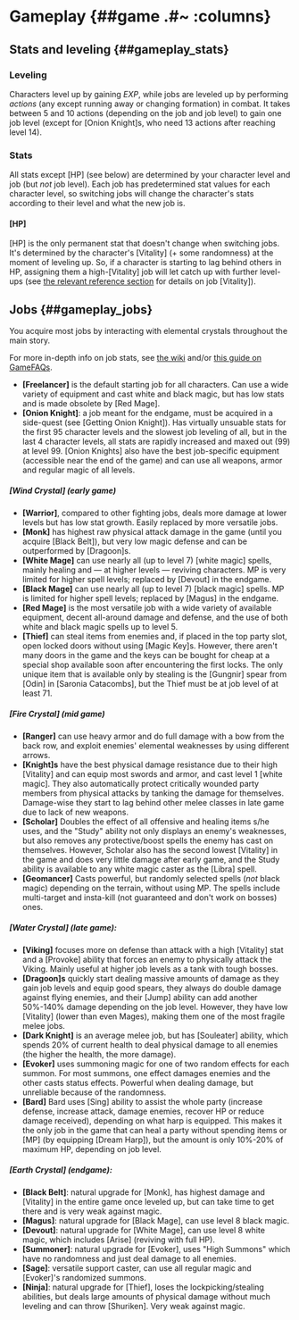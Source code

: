 # Gameplay {##game .#~ :columns}

## Stats and leveling {##gameplay_stats}

### Leveling
Characters level up by gaining *EXP*, while jobs are leveled up by performing *actions* (any except running away or changing formation) in combat. It takes between 5 and 10 actions (depending on the job and job level) to gain one job level (except for [Onion Knight]s, who need 13 actions after reaching level 14).

### Stats
All stats except [HP] (see below) are determined by your character level and job (but *not* job level). Each job has predetermined stat values for each character level, so switching jobs will change the character's stats according to their level and what the new job is.

#### [HP]
[HP] is the only permanent stat that doesn't change when switching jobs. It's determined by the character's [Vitality] (+ some randomness) at the moment of leveling up. So, if a character is starting to lag behind others in HP, assigning them a high-[Vitality] job will let catch up with further level-ups (see [the relevant reference section](job_vitality) for details on job [Vitality]).


## Jobs {##gameplay_jobs}

You acquire most jobs by interacting with elemental crystals throughout the main story.

For more in-depth info on job stats, see [the wiki](Final_Fantasy_III_jobs) and/or [this guide on GameFAQs](https://gamefaqs.gamespot.com/ds/924897-final-fantasy-iii/faqs/46045).

* **[Freelancer]** is the default starting job for all characters. Can use a wide variety of equipment and cast white and black magic, but has low stats and is made obsolete by [Red Mage].
* **[Onion Knight]**: a job meant for the endgame, must be acquired in a side-quest (see [Getting Onion Knight]). Has virtually unsuable stats for the first 95 character levels and the slowest job leveling of all, but in the last 4 character levels, all stats are rapidly increased and maxed out (99) at level 99. [Onion Knights] also have the best job-specific equipment (accessible near the end of the game) and can use all weapons, armor and regular magic of all levels.
##### [Wind Crystal] (early game)
* **[Warrior]**, compared to other fighting jobs, deals more damage at lower levels but has low stat growth. Easily replaced by more versatile jobs.
* **[Monk]** has highest raw physical attack damage in the game (until you acquire [Black Belt]), but very low magic defense and can be outperformed by [Dragoon]s.
* **[White Mage]** can use nearly all (up to level 7) [white magic] spells, mainly healing and — at higher levels — reviving characters. MP is very limited for higher spell levels; replaced by [Devout] in the endgame.
* **[Black Mage]** can use nearly all (up to level 7) [black magic] spells. MP is limited for higher spell levels; replaced by [Magus] in the endgame.
* **[Red Mage]** is the most versatile job with a wide variety of available equipment, decent all-around damage and defense, and the use of both white and black magic spells up to level 5.
* **[Thief]** can steal items from enemies and, if placed in the top party slot, open locked doors without using [Magic Key]s. However, there aren't many doors in the game and the keys can be bought for cheap at a special shop available soon after encountering the first locks. The only unique item that is available only by stealing is the [Gungnir] spear from [Odin] in [Saronia Catacombs], but the Thief must be at job level of at least 71.
##### [Fire Crystal] (mid game)
* **[Ranger]** can use heavy armor and do full damage with a bow from the back row, and exploit enemies' elemental weaknesses by using different arrows.
* **[Knight]s** have the best physical damage resistance due to their high [Vitality] and can equip most swords and armor, and cast level 1 [white magic]. They also automatically protect critically wounded party members from physical attacks by tanking the damage for themselves. Damage-wise they start to lag behind other melee classes in late game due to lack of new weapons.
* **[Scholar]** Doubles the effect of all offensive and healing items s/he uses, and the "Study" ability not only displays an enemy's weaknesses, but also removes any protective/boost spells the enemy has cast on themselves. However, Scholar also has the second lowest [Vitality] in the game and does very little damage after early game, and the Study ability is available to any white magic caster as the [Libra] spell.
* **[Geomancer]** Casts powerful, but randomly selected spells (*not* black magic) depending on the terrain, without using MP. The spells include multi-target and insta-kill (not guaranteed and don't work on bosses) ones.
##### [Water Crystal] (late game):
* **[Viking]** focuses more on defense than attack with a high [Vitality] stat and a [Provoke] ability that forces an enemy to physically attack the Viking. Mainly useful at higher job levels as a tank with tough bosses.
* **[Dragoon]s** quickly start dealing massive amounts of damage as they gain job levels and equip good spears, they always do double damage against flying enemies, and their [Jump] ability can add another 50%-140% damage depending on the job level. However, they have low [Vitality] (lower than even Mages), making them one of the most fragile melee jobs.
* **[Dark Knight]** is an average melee job, but has [Souleater] ability, which spends 20% of current health to deal physical damage to all enemies (the higher the health, the more damage).
* **[Evoker]** uses summoning magic for one of two random effects for each summon. For most summons, one effect damages enemies and the other casts status effects. Powerful when dealing damage, but unreliable because of the randomness.
* **[Bard]** Bard uses [Sing] ability to assist the whole party (increase defense, increase attack, damage enemies, recover HP or reduce damage received), depending on what harp is equipped. This makes it the only job in the game that can heal a party without spending items or [MP] (by equipping [Dream Harp]), but the amount is only 10%-20% of maximum HP, depending on job level.
##### [Earth Crystal] (endgame):
* **[Black Belt]**: natural upgrade for [Monk], has highest damage and [Vitality] in the entire game once leveled up, but can take time to get there and is very weak against magic.
* **[Magus]**: natural upgrade for [Black Mage], can use level 8 black magic.
* **[Devout]**: natural upgrade for [White Mage], can use level 8 white magic, which includes [Arise] (reviving with full HP).
* **[Summoner]**: natural upgrade for [Evoker], uses "High Summons" which have no randomness and just deal damage to all enemies.
* **[Sage]**: versatile support caster, can use all regular magic and [Evoker]'s randomized summons.
* **[Ninja]**: natural upgrade for [Thief], loses the lockpicking/stealing abilities, but deals large amounts of physical damage without much leveling and can throw [Shuriken]. Very weak against magic.
